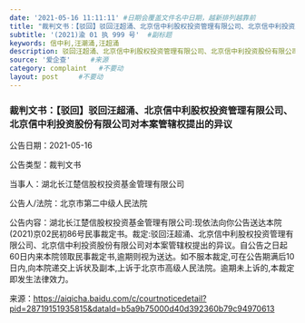```yaml
---
date: '2021-05-16 11:11:11' #日期会覆盖文件名中日期，越新排列越靠前
title: "裁判文书：【驳回】驳回汪超涌、北京信中利股权投资管理有限公司、北京信中利投资股份有限公司对本案管辖权提出的异议"  #标题
subtitle: '(2021)渝 01 执 999 号'  #副标题
keywords: 信中利,汪潮涌,汪超涌
description: 驳回汪超涌、北京信中利股权投资管理有限公司、北京信中利投资股份有限公司对本案管辖权提出的异议。
source: '爱企查'     #来源
category: complaint   #不要动
layout: post     #不要动
---
```


### 裁判文书：【驳回】驳回汪超涌、北京信中利股权投资管理有限公司、北京信中利投资股份有限公司对本案管辖权提出的异议

公告日期：2021-05-16

公告类型：裁判文书

当事人：湖北长江楚信股权投资基金管理有限公司

公告人/法院：北京市第二中级人民法院

公告内容：湖北长江楚信股权投资基金管理有限公司:现依法向你公告送达本院(2021)京02民初86号民事裁定书。裁定:驳回汪超涌、北京信中利股权投资管理有限公司、北京信中利投资股份有限公司对本案管辖权提出的异议。自公告之日起60日内来本院领取民事裁定书,逾期则视为送达。如不服本裁定,可在公告期满后10日内,向本院递交上诉状及副本,上诉于北京市高级人民法院。逾期未上诉的,本裁定即发生法律效力。

来源：https://aiqicha.baidu.com/c/courtnoticedetail?pid=28719151935815&dataId=b5a9b75000d40d392360b79c94970613

